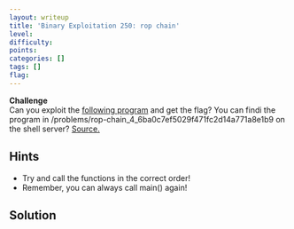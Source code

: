 ```yaml
---
layout: writeup
title: 'Binary Exploitation 250: rop chain'
level: 
difficulty: 
points: 
categories: []
tags: []
flag: 
---
```

**Challenge**  
Can you exploit the [following program](./writeupfiles/rop) and get the
flag? You can findi the program in
/problems/rop-chain\_4\_6ba0c7ef5029f471fc2d14a771a8e1b9 on the shell
server? [Source.](./writeupfiles/rop.c)

## Hints

* Try and call the functions in the correct order!
* Remember, you can always call main() again!

## Solution

